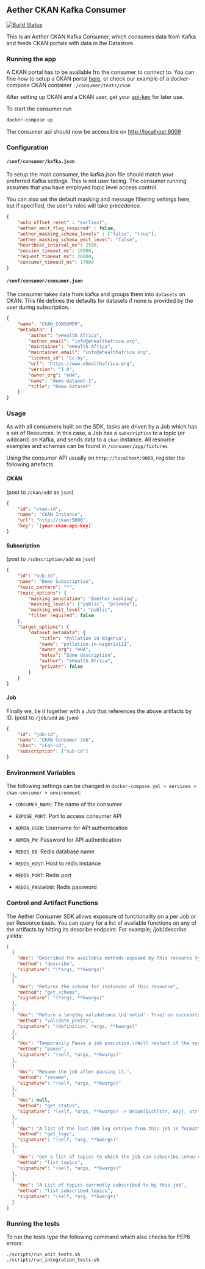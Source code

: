 ## Aether CKAN Kafka Consumer

[![Build Status](https://travis-ci.com/eHealthAfrica/aether-ckan-consumer.svg?token=gHAe1qxjJyFVW9WoFY5S&branch=master)](https://travis-ci.com/eHealthAfrica/aether-ckan-consumer)

This is an Aether CKAN Kafka Consumer, which consumes datа from Kafka and feeds
CKAN portals with data in the Datastore.

### Running the app

A CKAN portal has to be available fro the consumer to connect to. You can fine how to setup a CKAN portal [here](https://docs.ckan.org/en/2.8/maintaining/installing/index.html), or check our example of a docker-compose CKAN container `./consumer/tests/ckan`

After setting up CKAN and a CKAN user, get your [api-key](https://docs.ckan.org/en/ckan-2.7.3/api/#authentication-and-api-keys) for later use.

To start the consumer run

```bash
docker-compose up
```

The consumer api should now be accessible on [http://localhost:9009](http://localhost:9009)

### Configuration

#### `/conf/consumer/kafka.json`

To setup the main consumer, the kafka.json file should match your preferred Kafka settings. This is not user facing. The consumer running assumes that you have employed topic level access control.

You can also set the default masking and message filtering settings here, but if specified, the user's rules will take precedence.

```json
{
    "auto_offset_reset" : "earliest",
    "aether_emit_flag_required" : false,
    "aether_masking_schema_levels" : ["false", "true"],
    "aether_masking_schema_emit_level": "false",
    "heartbeat_interval_ms": 2500,
    "session_timeout_ms": 18000,
    "request_timeout_ms": 20000,
    "consumer_timeout_ms": 17000
}
```

#### `/conf/consumer/consumer.json`

The consumer takes data from kafka and groups them into `datasets` on CKAN. This file defines the defaults for datasets if none is provided by the user during subscription.

```json
{
    "name": "CKAN_CONSUMER",
    "metadata": {
        "author": "eHealth Africa",
        "author_email": "info@ehealthafrica.org",
        "maintainer": "eHealth Africa",
        "maintainer_email": "info@ehealthafrica.org",
        "license_id": "cc-by",
        "url": "https://www.ehealthafrica.org",
        "version": "1.0",
        "owner_org": "eHA",
        "name": "demo-dataset-1",
        "title": "Demo Dataset"
    }
}
```

### Usage

As with all consumers built on the SDK, tasks are driven by a Job which has a set of Resources. In this case, a Job has a `subscription` to a topic (or wildcard) on Kafka, and sends data to a `ckan` instance. All resource examples and schemas can be found in `/consumer/app/fixtures`

Using the consumer API usually on `http://localhost:9009`, register the following artefacts.

#### CKAN

(post to `/ckan/add` as `json`)

```json
{
    "id": "ckan-id",
    "name": "CKAN Instance",
    "url": "http://ckan:5000",
    "key": `[your-ckan-api-key]`
}
```

#### Subscription

(post to `/subscription/add` as `json`)

```json
{
    "id": "sub-id",
    "name": "Demo Subscription",
    "topic_pattern": "*",
    "topic_options": {
        "masking_annotation": "@aether_masking",
        "masking_levels": ["public", "private"],
        "masking_emit_level": "public",
        "filter_required": false
    },
    "target_options": {
        "dataset_metadata": {
            "title": "Pollution in Nigeria",
            "name": "pollution-in-nigeria111",
            "owner_org": "eHA",
            "notes": "Some description",
            "author": "eHealth Africa",
            "private": false
        }
    }
}
```

#### Job

Finally we, tie it together with a Job that references the above artifacts by ID. (post to `/job/add` as `json`)

```json
{
    "id": "job-id",
    "name": "CKAN Consumer Job",
    "ckan": "ckan-id",
    "subscription": ["sub-id"]
}
```

### Environment Variables

The following settings can be changed in `docker-compose.yml > services > ckan-consumer > environment`:
 -  `CONSUMER_NAME`: The name of the consumer
 -  `EXPOSE_PORT`: Port to access consumer API
 -  `ADMIN_USER`: Username for API authentication
 -  `ADMIN_PW`: Password for API authentication

 -  `REDIS_DB`: Redis database name
 -  `REDIS_HOST`: Host to redis instance
 -  `REDIS_PORT`: Redis port
 -  `REDIS_PASSWORD`: Redis password


### Control and Artifact Functions

The Aether Consumer SDK allows exposure of functionality on a per Job or per Resource basis. You can query for a list of available functions on any of the artifacts by hitting its describe endpoint. For example; /job/describe yields:

```json
[
  {
    "doc": "Described the available methods exposed by this resource type",
    "method": "describe",
    "signature": "(*args, **kwargs)"
  },
  {
    "doc": "Returns the schema for instances of this resource",
    "method": "get_schema",
    "signature": "(*args, **kwargs)"
  },
  {
    "doc": "Return a lengthy validations.\n{'valid': True} on success\n{'valid': False, 'validation_errors': [errors...]} on failure",
    "method": "validate_pretty",
    "signature": "(definition, *args, **kwargs)"
  },
  {
    "doc": "Temporarily Pause a job execution.\nWill restart if the system resets. For a longer pause, remove the job via DELETE",
    "method": "pause",
    "signature": "(self, *args, **kwargs)"
  },
  {
    "doc": "Resume the job after pausing it.",
    "method": "resume",
    "signature": "(self, *args, **kwargs)"
  },
  {
    "doc": null,
    "method": "get_status",
    "signature": "(self, *args, **kwargs) -> Union[Dict[str, Any], str]"
  },
  {
    "doc": "A list of the last 100 log entries from this job in format\n[\n    (timestamp, log_level, message),\n    (timestamp, log_level, message),\n    ...\n]",
    "method": "get_logs",
    "signature": "(self, *arg, **kwargs)"
  },
  {
    "doc": "Get a list of topics to which the job can subscribe.\nYou can also use a wildcard at the end of names like:\nName* which would capture both Name1 && Name2, etc",
    "method": "list_topics",
    "signature": "(self, *args, **kwargs)"
  },
  {
    "doc": "A List of topics currently subscribed to by this job",
    "method": "list_subscribed_topics",
    "signature": "(self, *arg, **kwargs)"
  }
]
```

### Running the tests

To run the tests type the following command which also checks for PEP8 errors:

```
./scripts/run_unit_tests.sh
./scripts/run_integration_tests.sh
```
